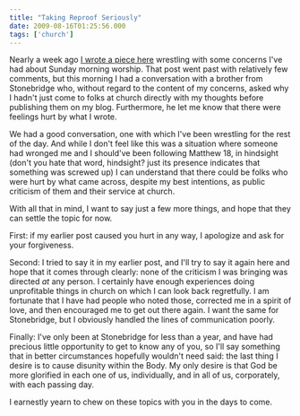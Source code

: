 ```yaml
---
title: "Taking Reproof Seriously"
date: 2009-08-16T01:25:56.000
tags: ['church']
---
```


Nearly a week ago [I wrote a piece here](/09/08/taking-worship-seriously/) wrestling with some concerns I've had about Sunday morning worship. That post went past with relatively few comments, but this morning I had a conversation with a brother from Stonebridge who, without regard to the content of my concerns, asked why I hadn't just come to folks at church directly with my thoughts before publishing them on my blog. Furthermore, he let me know that there were feelings hurt by what I wrote.

We had a good conversation, one with which I've been wrestling for the rest of the day. And while I don't feel like this was a situation where someone had wronged me and I should've been following Matthew 18, in hindsight (don't you hate that word, hindsight? just its presence indicates that something was screwed up) I can understand that there could be folks who were hurt by what came across, despite my best intentions, as public criticism of them and their service at church.

With all that in mind, I want to say just a few more things, and hope that they can settle the topic for now.

First: if my earlier post caused you hurt in any way, I apologize and ask for your forgiveness.

Second: I tried to say it in my earlier post, and I'll try to say it again here and hope that it comes through clearly: none of the criticism I was bringing was directed _at_ any person. I certainly have enough experiences doing unprofitable things in church on which I can look back regretfully. I am fortunate that I have had people who noted those, corrected me in a spirit of love, and then encouraged me to get out there again. I want the same for Stonebridge, but I obviously handled the lines of communication poorly.

Finally: I've only been at Stonebridge for less than a year, and have had precious little opportunity to get to know any of you, so I'll say something that in better circumstances hopefully wouldn't need said: the last thing I desire is to cause disunity within the Body. My only desire is that God be more glorified in each one of us, individually, and in all of us, corporately, with each passing day.

I earnestly yearn to chew on these topics with you in the days to come.
